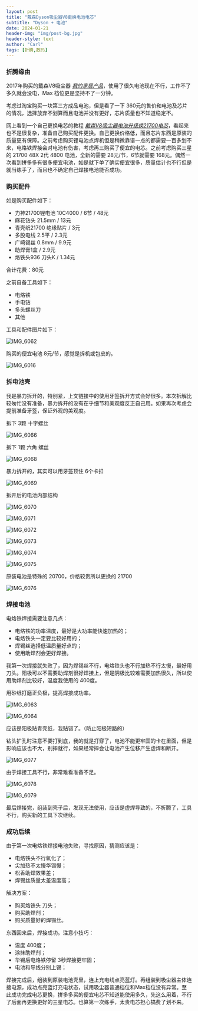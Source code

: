 ```yaml
---
layout: post
title: "戴森Dyson吸尘器V8更换电池电芯"
subtitle: "Dyson + 电池"
date: 2024-01-21
header-img: "img/post-bg.jpg"
header-style: text
author: "Carl"
tags: [折腾,数码]
---
```


### 折腾缘由

2017年购买的戴森V8吸尘器 *[我的家居产品](https://songlin.me/pages/home.html)*，使用了很久电池现在不行，工作不了多久就会没电，Max 档位更是坚持不了一分钟。

考虑过淘宝购买一块第三方成品电池，但是看了一下 360元的售价和电池及芯片的情况，选择放弃不划算而且电池并没有更好，芯片质量也不知道稳定不。

网上看到一个自己更换电芯的教程 *[戴森V8吸尘器电池升级换21700电芯](https://zhuanlan.zhihu.com/p/456346858)*，看起来也不是很复杂，准备自己购买配件更换。自己更换价格低，而且芯片东西是原装的质量更有保障。之前考虑购买锂电池点焊机但是稍微靠谱一点的都需要一百多划不来，电烙铁焊接会对电池有伤害，考虑再三购买了便宜的电芯。之前考虑购买三星的 21700 48X 2代 4800 电池，全新的需要 28元/节，6节就需要 168元。偶然一次看到拼多多有很多便宜电池，如是就下单了确实便宜很多，质量估计也不行但是就当练手了，而且也不确定自己焊接电池能否成功。



### 购买配件

如是购买配件如下：

* 力神21700锂电池 10C4000 / 6节 / 48元
* 麻花钻头 21.5mm / 13元
* 青壳纸21700 绝缘贴片 / 3元
* 多股电线 2.5平 / 2.3元
* 广崎锡丝 0.8mm / 9.9元
* 助焊膏1盒 / 2.9元
* 烙铁头936 刀头K / 1.34元

合计花费：80元

之前自备工具如下：

* 电烙铁
* 手电钻
* 多头螺丝刀
* 其他

工具和配件图片如下：

![IMG_6062](https://github-blog-carl.oss-cn-hangzhou.aliyuncs.com/pages/IMG_6062.JPG?x-oss-process=style/pages)



购买的便宜电池 8元/节，感觉是拆机或包皮的。

![IMG_6016](https://github-blog-carl.oss-cn-hangzhou.aliyuncs.com/pages/IMG_6016.JPG?x-oss-process=style/pages)





### 拆电池壳

我是暴力拆开的，特别紧，上文链接中的使用牙签拆开方式会好很多。本次拆解比较匆忙没有准备，暴力拆开的没有在乎细节和美观度反正自己用。如果再次考虑会提前准备牙签，保证外观的美观度。

拆下 3颗 十字螺丝

![IMG_6066](https://github-blog-carl.oss-cn-hangzhou.aliyuncs.com/pages/IMG_6066.JPG?x-oss-process=style/pages)

拆下 1颗 六角 螺丝

![IMG_6068](https://github-blog-carl.oss-cn-hangzhou.aliyuncs.com/pages/IMG_6068.JPG?x-oss-process=style/pages)

暴力拆开的，其实可以用牙签顶住 6个卡扣

![IMG_6069](https://github-blog-carl.oss-cn-hangzhou.aliyuncs.com/pages/IMG_6069.JPG?x-oss-process=style/pages)

拆开后的电池内部结构

![IMG_6070](https://github-blog-carl.oss-cn-hangzhou.aliyuncs.com/pages/IMG_6070.JPG?x-oss-process=style/pages)

![IMG_6071](https://github-blog-carl.oss-cn-hangzhou.aliyuncs.com/pages/IMG_6071.JPG?x-oss-process=style/pages)

![IMG_6072](https://github-blog-carl.oss-cn-hangzhou.aliyuncs.com/pages/IMG_6072.JPG?x-oss-process=style/pages)

![IMG_6073](https://github-blog-carl.oss-cn-hangzhou.aliyuncs.com/pages/IMG_6073.JPG?x-oss-process=style/pages)

![IMG_6074](https://github-blog-carl.oss-cn-hangzhou.aliyuncs.com/pages/IMG_6074.JPG?x-oss-process=style/pages)

![IMG_6075](https://github-blog-carl.oss-cn-hangzhou.aliyuncs.com/pages/pages?x-oss-process=style/pages)

原装电池是特殊的 20700，价格较贵所以更换的 21700

![IMG_6076](https://github-blog-carl.oss-cn-hangzhou.aliyuncs.com/pages/IMG_6076.JPG?x-oss-process=style/pages)



### 焊接电池

电烙铁焊接需要注意几点：

* 电烙铁的功率温度，最好是大功率能快速加热的；
* 电烙铁头一定要比较好用的；
* 焊锡丝选择低温质量好点的；
* 使用助焊剂会更好焊接。

我第一次焊接就失败了，因为焊锡丝不行，电烙铁头也不行加热不行太慢，最好用刀头。阳极可以不需要助焊剂很好焊接上，但是阴极比较难需要加热很久，所以使用助焊剂比较好，温度我使用的 400度。

用砂纸打磨正负极，提高焊接成功率。

![IMG_6063](https://github-blog-carl.oss-cn-hangzhou.aliyuncs.com/pages/IMG_6063.JPG?x-oss-process=style/pages)



![IMG_6064](https://github-blog-carl.oss-cn-hangzhou.aliyuncs.com/pages/IMG_6064.JPG?x-oss-process=style/pages)



应该是阳极贴青壳纸，我贴错了。（防止阳极短路的）

钻头扩孔时注意不要打到底，我的就是打穿了，电池不能更牢固的卡在里面，但是影响应该也不大，别摔就行，如果经常摔会让电池产生位移产生虚焊和断开。

![IMG_6077](https://github-blog-carl.oss-cn-hangzhou.aliyuncs.com/pages/IMG_6077.JPG?x-oss-process=style/pages)

由于焊接工具不行，非常难看准备不足。

![IMG_6078](https://github-blog-carl.oss-cn-hangzhou.aliyuncs.com/pages/IMG_6078.JPG?x-oss-process=style/pages)

![IMG_6079](https://github-blog-carl.oss-cn-hangzhou.aliyuncs.com/pages/IMG_6079.JPG?x-oss-process=style/pages)

最后焊接完，组装到壳子后，发现无法使用，应该是虚焊导致的，不折腾了，工具不行，购买新的工具下次继续。



### 成功后续

由于第一次电烙铁焊接电池失败，寻找原因，猜测应该是：

* 电烙铁头不行氧化了；
* 尖加热不太慢华锡慢；
* 松香助焊效果差；
* 焊锡丝质量太差温度高；

解决方案：

* 购买烙铁头 刀头；
* 购买助焊剂；
* 购买质量好的焊锡丝。



东西回来后，焊接成功。注意小技巧：

* 温度 400度；
* 涂抹助焊剂；
* 华锡后电烙铁停留 3秒焊接更牢固；
* 电池和导线分别上锡；



焊接完成后，组装到原装电池壳里，连上充电线点亮蓝灯。再组装到吸尘器主体连接电源，成功点亮蓝灯充电状态，试用吸尘器普通档位和Max档位没有异常。至此成功完成电芯更换，拼多多买的便宜电芯不知道能使用多久，先这么用着，不行了后面再更换更好的三星电芯。也算第一次练手，太贵电芯担心搞费了划不来。

